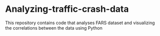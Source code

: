 # Analyzing-traffic-crash-data
This repository contains code that analyses FARS dataset and visualizing the correlations between the data using Python
